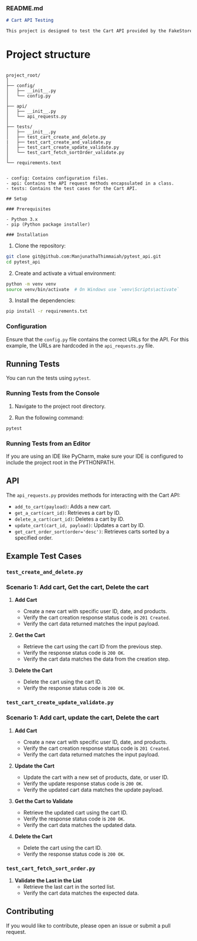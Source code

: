 
### README.md

```markdown
# Cart API Testing

This project is designed to test the Cart API provided by the FakeStore API. It includes methods for creating, updating, retrieving, and deleting carts, as well as sorting carts based on different criteria. The tests are written using the `pytest` framework.

```

# Project structure

```

project_root/
│
├── config/
│   ├── __init__.py
│   └── config.py
│
├── api/
│   ├── __init__.py
│   └── api_requests.py
│
├── tests/
│   ├── __init__.py
│   ├── test_cart_create_and_delete.py
|   ├── test_cart_create_and_validate.py
│   ├── test_cart_create_update_validate.py
│   └── test_cart_fetch_sortOrder_validate.py
│
└── requirements.text


- config: Contains configuration files.
- api: Contains the API request methods encapsulated in a class.
- tests: Contains the test cases for the Cart API.

## Setup

### Prerequisites

- Python 3.x
- pip (Python package installer)

### Installation

```

1. Clone the repository:

```sh
git clone git@github.com:ManjunathaThimmaiah/pytest_api.git
cd pytest_api
```

2. Create and activate a virtual environment:

```sh
python -m venv venv
source venv/bin/activate  # On Windows use `venv\Scripts\activate`
```

3. Install the dependencies:

```sh
pip install -r requirements.txt
```

### Configuration

Ensure that the `config.py` file contains the correct URLs for the API. For this example, the URLs are hardcoded in the `api_requests.py` file.

## Running Tests

You can run the tests using `pytest`. 

### Running Tests from the Console

1. Navigate to the project root directory.

2. Run the following command:

```sh
pytest
```

### Running Tests from an Editor

If you are using an IDE like PyCharm, make sure your IDE is configured to include the project root in the PYTHONPATH.

## API 

The `api_requests.py` provides methods for interacting with the Cart API:

- `add_to_cart(payload)`: Adds a new cart.
- `get_a_cart(cart_id)`: Retrieves a cart by ID.
- `delete_a_cart(cart_id)`: Deletes a cart by ID.
- `update_cart(cart_id, payload)`: Updates a cart by ID.
- `get_cart_order_sort(order='desc')`: Retrieves carts sorted by a specified order.

## Example Test Cases

### `test_create_and_delete.py`

### Scenario 1: Add cart, Get the cart, Delete the cart

1. **Add Cart**
   - Create a new cart with specific user ID, date, and products.
   - Verify the cart creation response status code is `201 Created`.
   - Verify the cart data returned matches the input payload.

2. **Get the Cart**
   - Retrieve the cart using the cart ID from the previous step.
   - Verify the response status code is `200 OK`.
   - Verify the cart data matches the data from the creation step.

3. **Delete the Cart**
   - Delete the cart using the cart ID.
   - Verify the response status code is `200 OK`.

### `test_cart_create_update_validate.py`

### Scenario 1: Add cart, update the cart, Delete the cart

1. **Add Cart**
   - Create a new cart with specific user ID, date, and products.
   - Verify the cart creation response status code is `201 Created`.
   - Verify the cart data returned matches the input payload.

2. **Update the Cart**
   - Update the cart with a new set of products, date, or user ID.
   - Verify the update response status code is `200 OK`.
   - Verify the updated cart data matches the update payload.

3. **Get the Cart to Validate**
   - Retrieve the updated cart using the cart ID.
   - Verify the response status code is `200 OK`.
   - Verify the cart data matches the updated data.

4. **Delete the Cart**
   - Delete the cart using the cart ID.
   - Verify the response status code is `200 OK`.

### `test_cart_fetch_sort_order.py`

1. **Validate the Last in the List**
   - Retrieve the last cart in the sorted list.
   - Verify the cart data matches the expected data.


## Contributing

If you would like to contribute, please open an issue or submit a pull request.
